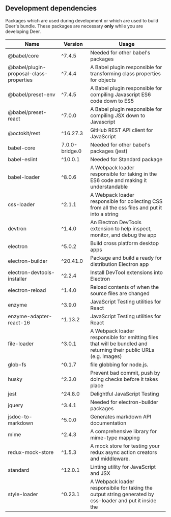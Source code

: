 ## Development dependencies

Packages which are used during development or which are used to build Deer's bundle. These packages are necessary **only** while you are developing Deer.

|           Name          |  Version  |    Usage   |
| ----------------------- | --------- | ---------- |
| @babel/core             | ^7.4.5    | Needed for other babel's packages |
| @babel/plugin-proposal-class-properties | ^7.4.4 | A Babel plugin responsible for transforming class properties for objects |
| @babel/preset-env       | ^7.4.5    | A Babel plugin responsible for compiling Javascript ES6 code down to ES5 |
| @babel/preset-react     | ^7.0.0    | A Babel plugin responsible for compiling JSX down to Javascript |
| @octokit/rest           | ^16.27.3  | GitHub REST API client for JavaScript |
| babel-core              | 7.0.0-bridge.0 | Needed for other babel's packages (jest) |
| babel-eslint            | ^10.0.1   | Needed for Standard package |
| babel-loader            | ^8.0.6    | A Webpack loader responsible for taking in the ES6 code and making it understandable |
| css-loader              | ^2.1.1    | A Webpack loader responsible for collecting CSS from all the css files and put it into a string |
| devtron                 | ^1.4.0    | An Electron DevTools extension to help inspect, monitor, and debug the app |
| electron                | ^5.0.2    | Build cross platform desktop apps |
| electron-builder        | ^20.41.0  | Package and build a ready for distribution Electron app |
| electron-devtools-installer | ^2.2.4 | Install DevTool extensions into Electron |
| electron-reload         | ^1.4.0    | Reload contents of when the source files are changed |
| enzyme                  | ^3.9.0    | JavaScript Testing utilities for React |
| enzyme-adapter-react-16 | ^1.13.2    | JavaScript Testing utilities for React |
| file-loader             | ^3.0.1    | A Webpack loader responsible for emitting files that will be bundled and returning their public URLs (e.g. Images) |
| glob-fs                 | ^0.1.7    | file globbing for node.js. |
| husky                   | ^2.3.0    | Prevent bad commit, push by doing checks before it takes place |
| jest                    | ^24.8.0   | Delightful JavaScript Testing |
| jquery                  | ^3.4.1    | Needed for electron-builder packages |
| jsdoc-to-markdown       | ^5.0.0    | Generates markdown API documentation |
| mime                    | ^2.4.3    | A comprehensive library for mime-type mapping |
| redux-mock-store        | ^1.5.3    | A mock store for testing your redux async action creators and middleware. |
| standard                | ^12.0.1   | Linting utility for JavaScript and JSX |
| style-loader            | ^0.23.1   | A Webpack loader responsibile for taking the output string generated by css-loader and put it inside the <style> tags |
| webpack                 | ^4.32.2   | A module bundler for JavaScript files |
| webpack-cli             | ^3.3.2    | Required by webpack |
| webpack-dev-server      | ^3.5.1    | Provides live reloading for development |
| webpack-merge           | ^4.2.1    | Provides a merge function that concatenates arrays and merges objects creating a new object |


## Production dependencies

Packages which are required at runtime. These packages are essential for Deer to work
Those are dependencies that are essential for software to work.

|          Name         |    Version    |    Usage   |
| --------------------- | ------------- | ---------- |
| @material-ui/core     | ^4.0.2        | A front-end framework |
| @material-ui/icons    | ^4.0.1        |  Material Design Svg Icons converted to Material-UI React components |
| electron-is-dev       | ^1.1.0        | Check if Electron is running in development |
| electron-log          | ^3.0.6        | A multi-transport async logging library |
| electron-store        | ^3.2.0        | Save and load user preferences |
| electron-window-state | ^5.0.3        | Store and restore window sizes and positions |
| i18next               | ^16.0.0       | internationalization framework |
| immutable             | ^4.0.0-rc.12  | Immutable data cannot be changed once created |
| jss                   | ^9.8.7        | A lib for generating Style Sheets with JavaScript |
| jss-rtl               | ^0.2.3        | Enables right-to-left support by flipping every rule |
| moment                | ^2.24.0       | Parse, validate, manipulate, and display dates |
| pouchdb-browser       | ^7.0.0        | A pocket-sized database. |
| prop-types            | ^15.7.2       | A Runtime type checking for React props |
| react                 | ^16.8.6       | A JavaScript library for building user interfaces |
| react-custom-scrollbars | ^4.2.1      | React scrollbars component |
| react-dom             | ^16.8.6       | React package for working with the DOM |
| react-flip-move       | ^3.0.3        | Responsible for animating a list of items when the list's order changes |
| react-i18next         | ^10.11.0      | Internationalization for react |
| react-jss             | ^8.6.1        | JSS integration with React |
| react-quill           | ^1.3.3        | The Quill rich-text editor as a React component |
| react-redux           | ^7.0.3        | React bindings for Redux |
| react-router-dom      | ^5.0.0        | A DOM bindings for React Router |
| redux                 | ^4.0.1        | A predictable state container for JavaScript apps |
| redux-actions         | ^2.6.4        | Helpers for both handling and creating actions |
| redux-thunk           | ^2.3.0        | A Redux middleware allows writing asynchronous actions |
| uuid                  | ^3.3.2        | RFC4122 (v1, v4, and v5) UUIDs |

## References

[package.json: Specifics of npm's package.json handling](https://docs.npmjs.com/files/package.json)

[Rest and spread properties](https://babeljs.io/docs/en/babel-plugin-transform-object-rest-spread/)
